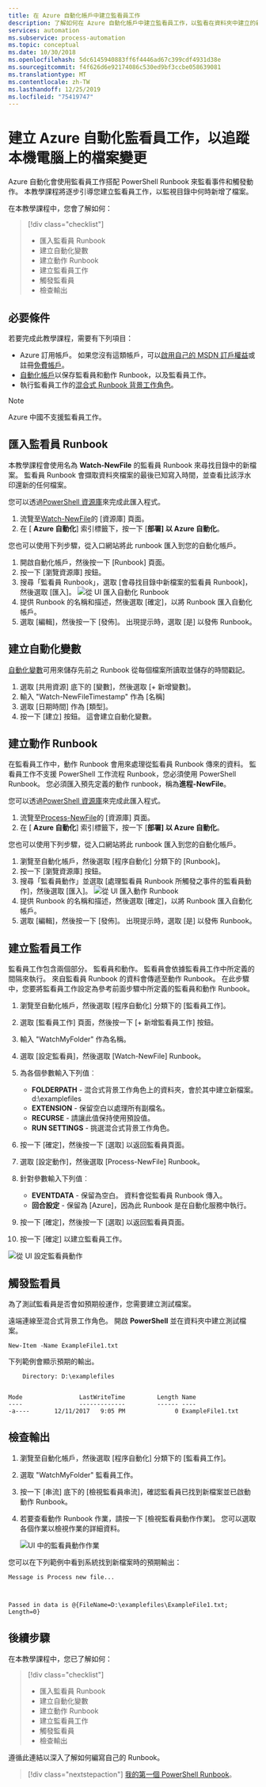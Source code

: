```yaml
---
title: 在 Azure 自動化帳戶中建立監看員工作
description: 了解如何在 Azure 自動化帳戶中建立監看員工作，以監看在資料夾中建立的新檔案。
services: automation
ms.subservice: process-automation
ms.topic: conceptual
ms.date: 10/30/2018
ms.openlocfilehash: 5dc6145940883ff6f4446ad67c399cdf4931d38e
ms.sourcegitcommit: f4f626d6e92174086c530ed9bf3ccbe058639081
ms.translationtype: MT
ms.contentlocale: zh-TW
ms.lasthandoff: 12/25/2019
ms.locfileid: "75419747"
---
```

# <a name="create-an-azure-automation-watcher-tasks-to-track-file-changes-on-a-local-machine"></a>建立 Azure 自動化監看員工作，以追蹤本機電腦上的檔案變更

Azure 自動化會使用監看員工作搭配 PowerShell Runbook 來監看事件和觸發動作。 本教學課程將逐步引導您建立監看員工作，以監視目錄中何時新增了檔案。

在本教學課程中，您會了解如何：

> [!div class="checklist"]
> * 匯入監看員 Runbook
> * 建立自動化變數
> * 建立動作 Runbook
> * 建立監看員工作
> * 觸發監看員
> * 檢查輸出

## <a name="prerequisites"></a>必要條件

若要完成此教學課程，需要有下列項目：

* Azure 訂用帳戶。 如果您沒有這類帳戶，可以[啟用自己的 MSDN 訂戶權益](https://azure.microsoft.com/pricing/member-offers/msdn-benefits-details/)或註冊[免費帳戶](https://azure.microsoft.com/free/?WT.mc_id=A261C142F)。
* [自動化帳戶](automation-offering-get-started.md)以保存監看員和動作 Runbook，以及監看員工作。
* 執行監看員工作的[混合式 Runbook 背景工作角色](automation-hybrid-runbook-worker.md)。

> [!NOTE]
> Azure 中國不支援監看員工作。

## <a name="import-a-watcher-runbook"></a>匯入監看員 Runbook

本教學課程會使用名為 **Watch-NewFile** 的監看員 Runbook 來尋找目錄中的新檔案。 監看員 Runbook 會擷取資料夾檔案的最後已知寫入時間，並查看比該浮水印還新的任何檔案。

您可以透過[PowerShell 資源庫](https://www.powershellgallery.com)來完成此匯入程式。

1. 流覽至[Watch-NewFile](https://gallery.technet.microsoft.com/scriptcenter/Watcher-runbook-that-looks-36fc82cd)的 [資源庫] 頁面。
2. 在 [ **Azure 自動化**] 索引標籤下，按一下 [**部署] 以 Azure 自動化**。

您也可以使用下列步驟，從入口網站將此 runbook 匯入到您的自動化帳戶。

1. 開啟自動化帳戶，然後按一下 [Runbook] 頁面。
2. 按一下 [瀏覽資源庫] 按鈕。
3. 搜尋「監看員 Runbook」，選取 [會尋找目錄中新檔案的監看員 Runbook]，然後選取 [匯入]。
  ![從 UI 匯入自動化 Runbook](media/automation-watchers-tutorial/importsourcewatcher.png)
1. 提供 Runbook 的名稱和描述，然後選取 [確定]，以將 Runbook 匯入自動化帳戶。
1. 選取 [編輯]，然後按一下 [發佈]。 出現提示時，選取 [是] 以發佈 Runbook。

## <a name="create-an-automation-variable"></a>建立自動化變數

[自動化變數](automation-variables.md)可用來儲存先前之 Runbook 從每個檔案所讀取並儲存的時間戳記。

1. 選取 [共用資源] 底下的 [變數]，然後選取 [+ 新增變數]。
1. 輸入 "Watch-NewFileTimestamp" 作為 [名稱]
1. 選取 [日期時間] 作為 [類型]。
1. 按一下 [建立] 按鈕。 這會建立自動化變數。

## <a name="create-an-action-runbook"></a>建立動作 Runbook

在監看員工作中，動作 Runbook 會用來處理從監看員 Runbook 傳來的資料。 監看員工作不支援 PowerShell 工作流程 Runbook，您必須使用 PowerShell Runbook。 您必須匯入預先定義的動作 runbook，稱為**進程-NewFile**。

您可以透過[PowerShell 資源庫](https://www.powershellgallery.com)來完成此匯入程式。

1. 流覽至[Process-NewFile](https://gallery.technet.microsoft.com/scriptcenter/Watcher-action-that-b4ff7cdf)的 [資源庫] 頁面。
2. 在 [ **Azure 自動化**] 索引標籤下，按一下 [**部署] 以 Azure 自動化**。

您也可以使用下列步驟，從入口網站將此 runbook 匯入到您的自動化帳戶。

1. 瀏覽至自動化帳戶，然後選取 [程序自動化] 分類下的 [Runbook]。
1. 按一下 [瀏覽資源庫] 按鈕。
1. 搜尋「監看員動作」並選取 [處理監看員 Runbook 所觸發之事件的監看員動作]，然後選取 [匯入]。
  ![從 UI 匯入動作 Runbook](media/automation-watchers-tutorial/importsourceaction.png)
1. 提供 Runbook 的名稱和描述，然後選取 [確定]，以將 Runbook 匯入自動化帳戶。
1. 選取 [編輯]，然後按一下 [發佈]。 出現提示時，選取 [是] 以發佈 Runbook。

## <a name="create-a-watcher-task"></a>建立監看員工作

監看員工作包含兩個部分。 監看員和動作。 監看員會依據監看員工作中所定義的間隔來執行。 來自監看員 Runbook 的資料會傳遞至動作 Runbook。 在此步驟中，您要將監看員工作設定為參考前面步驟中所定義的監看員和動作 Runbook。

1. 瀏覽至自動化帳戶，然後選取 [程序自動化] 分類下的 [監看員工作]。
1. 選取 [監看員工作] 頁面，然後按一下 [+ 新增監看員工作] 按鈕。
1. 輸入 "WatchMyFolder" 作為名稱。

1. 選取 [設定監看員]，然後選取 [Watch-NewFile] Runbook。

1. 為各個參數輸入下列值︰

   * **FOLDERPATH** - 混合式背景工作角色上的資料夾，會於其中建立新檔案。 d:\examplefiles
   * **EXTENSION** - 保留空白以處理所有副檔名。
   * **RECURSE** - 請讓此值保持使用預設值。
   * **RUN SETTINGS** - 挑選混合式背景工作角色。

1. 按一下 [確定]，然後按一下 [選取] 以返回監看員頁面。
1. 選取 [設定動作]，然後選取 [Process-NewFile] Runbook。
1. 針對參數輸入下列值︰

   * **EVENTDATA** - 保留為空白。 資料會從監看員 Runbook 傳入。
   * **回合設定** - 保留為 [Azure]，因為此 Runbook 是在自動化服務中執行。

1. 按一下 [確定]，然後按一下 [選取] 以返回監看員頁面。
1. 按一下 [確定] 以建立監看員工作。

![從 UI 設定監看員動作](media/automation-watchers-tutorial/watchertaskcreation.png)

## <a name="trigger-a-watcher"></a>觸發監看員

為了測試監看員是否會如預期般運作，您需要建立測試檔案。

遠端連線至混合式背景工作角色。 開啟 **PowerShell** 並在資料夾中建立測試檔案。

```azurepowerShell-interactive
New-Item -Name ExampleFile1.txt
```

下列範例會顯示預期的輸出。

```output
    Directory: D:\examplefiles


Mode                LastWriteTime         Length Name
----                -------------         ------ ----
-a----       12/11/2017   9:05 PM              0 ExampleFile1.txt
```

## <a name="inspect-the-output"></a>檢查輸出

1. 瀏覽至自動化帳戶，然後選取 [程序自動化] 分類下的 [監看員工作]。
1. 選取 "WatchMyFolder" 監看員工作。
1. 按一下 [串流] 底下的 [檢視監看員串流]，確認監看員已找到新檔案並已啟動動作 Runbook。
1. 若要查看動作 Runbook 作業，請按一下 [檢視監看員動作作業]。 您可以選取各個作業以檢視作業的詳細資料。

   ![UI 中的監看員動作作業](media/automation-watchers-tutorial/WatcherActionJobs.png)

您可以在下列範例中看到系統找到新檔案時的預期輸出：

```output
Message is Process new file...



Passed in data is @{FileName=D:\examplefiles\ExampleFile1.txt; Length=0}
```

## <a name="next-steps"></a>後續步驟

在本教學課程中，您已了解如何：

> [!div class="checklist"]
> * 匯入監看員 Runbook
> * 建立自動化變數
> * 建立動作 Runbook
> * 建立監看員工作
> * 觸發監看員
> * 檢查輸出

遵循此連結以深入了解如何編寫自己的 Runbook。

> [!div class="nextstepaction"]
> [我的第一個 PowerShell Runbook](automation-first-runbook-textual-powershell.md)。

